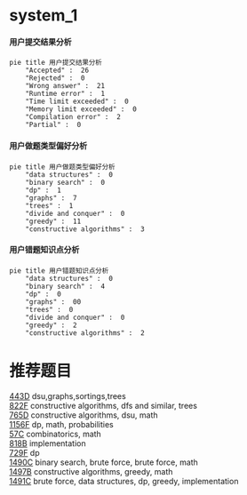 # system_1

<!-- tabs:start -->



#### **用户提交结果分析**

```mermaid
pie title 用户提交结果分析
    "Accepted" :  26
    "Rejected" :  0
    "Wrong answer" :  21
    "Runtime error" :  1
    "Time limit exceeded" :  0
    "Memory limit exceeded" :  0
    "Compilation error" :  2
    "Partial" :  0
```

#### **用户做题类型偏好分析**

```mermaid
pie title 用户做题类型偏好分析
    "data structures" :  0
    "binary search" :  0
    "dp" :  1
    "graphs" :  7
    "trees" :  1
    "divide and conquer" :  0
    "greedy" :  11
    "constructive algorithms" :  3
```
#### **用户错题知识点分析**

```mermaid
pie title 用户错题知识点分析
    "data structures" :  0
    "binary search" :  4
    "dp" :  0
    "graphs" :  00
    "trees" :  0
    "divide and conquer" :  0
    "greedy" :  2
    "constructive algorithms" :  2
```



<!-- tabs:end -->
# 推荐题目
[443D](https://codeforces.com/contest/443/problem/D)		dsu,graphs,sortings,trees		  
[822F](https://codeforces.com/contest/822/problem/F)		constructive algorithms,
                        dfs and similar,
                        trees		  
[765D](https://codeforces.com/contest/765/problem/D)		constructive algorithms,
                        dsu,
                        math		  
[1156F](https://codeforces.com/contest/1156/problem/F)		dp,
                        math,
                        probabilities		  
[57C](https://codeforces.com/contest/57/problem/C)		combinatorics,
                        math		  
[818B](https://codeforces.com/contest/818/problem/B)		implementation		  
[729F](https://codeforces.com/contest/729/problem/F)		dp		  
[1490C](https://codeforces.com/contest/1490/problem/C)		binary search,
                        brute force,
                        brute force,
                        math		  
[1497B](https://codeforces.com/contest/1497/problem/B)		constructive algorithms,
                        greedy,
                        math		  
[1491C](https://codeforces.com/contest/1491/problem/C)		brute force,
                        data structures,
                        dp,
                        greedy,
                        implementation		  
